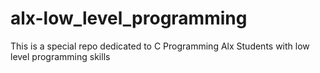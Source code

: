# alx-low_level_programming
This is a special repo dedicated to C Programming Alx Students with low level programming skills
